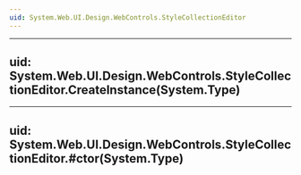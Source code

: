 ```yaml
---
uid: System.Web.UI.Design.WebControls.StyleCollectionEditor
---
```


---
uid: System.Web.UI.Design.WebControls.StyleCollectionEditor.CreateInstance(System.Type)
---

---
uid: System.Web.UI.Design.WebControls.StyleCollectionEditor.#ctor(System.Type)
---
